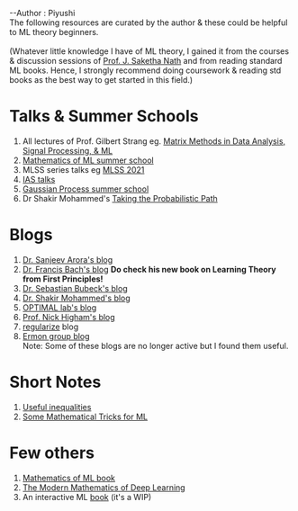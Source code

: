 --Author : Piyushi <br>
The following resources are curated by the author & these could be helpful to ML theory beginners. <br><br>
(Whatever little knowledge I have of ML theory, I gained it from the courses & discussion sessions of [Prof. J. Saketha Nath](https://www.iith.ac.in/~saketha/) and from reading standard ML books. Hence, I strongly recommend doing coursework & reading std books as the best way to get started in this field.)

# Talks & Summer Schools
1. All lectures of Prof. Gilbert Strang eg. [Matrix Methods in Data Analysis, Signal Processing, & ML](https://www.youtube.com/playlist?list=PLUl4u3cNGP63oMNUHXqIUcrkS2PivhN3k) 
2. [Mathematics of ML summer school](https://www.youtube.com/playlist?list=PLTPQEx-31JXhguCush5J7OGnEORofoCW9)
3. MLSS series talks eg [MLSS 2021](https://ai.ntu.edu.tw/mlss2021/schedule/)
4. [IAS talks](https://www.ias.edu/video?tags=All&search=Machine%20Learning)
5. [Gaussian Process summer school](https://www.youtube.com/channel/UCQITXIAgtKlUdfBVhAmTRQA)
6. Dr Shakir Mohammed's [Taking the Probabilistic Path](https://www.youtube.com/watch?v=KmH1FW2ipGc)

# Blogs 
1. [Dr. Sanjeev Arora's blog](http://www.offconvex.org/) 
2. [Dr. Francis Bach's blog](https://francisbach.com/) **Do check his new book on Learning Theory from First Principles!**
3. [Dr. Sebastian Bubeck's blog](https://blogs.princeton.edu/imabandit/)
4. [Dr. Shakir Mohammed's blog](http://blog.shakirm.com/ml-series/trick-of-the-day/)
5. [OPTIMAL lab's blog](https://parameterfree.com/)
6. [Prof. Nick Higham's blog](https://nhigham.com/blog/)
7. [regularize](https://regularize.wordpress.com/) blog 
8. [Ermon group blog](https://ermongroup.github.io/blog/)
<br>Note: Some of these blogs are no longer active but I found them useful.

# Short Notes
1. [Useful inequalities](https://drive.google.com/file/d/1ewww-p1QG62eh-1J-yoAdY7Pm94WxIdf/view)
2. [Some Mathematical Tricks for ML](https://drive.google.com/file/d/1zOEVPKLPbq4_ZHjr2C4gytUDn7SdIAio/view)

# Few others
1. [Mathematics of ML book](https://mml-book.github.io/)
2. [The Modern Mathematics of Deep Learning](https://arxiv.org/pdf/2105.04026.pdf)
3. An interactive ML [book](https://mlweb.loria.fr/book/en/contents.html) (it's a WIP)
